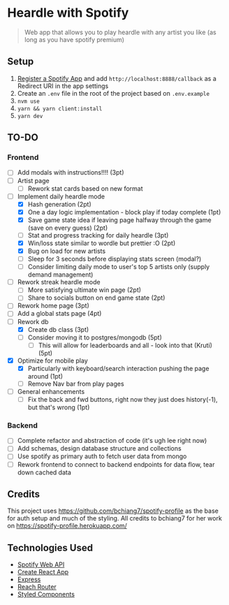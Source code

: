 # Heardle with Spotify

> Web app that allows you to play heardle with any artist you like (as long as you have spotify premium)


## Setup

1. [Register a Spotify App](https://developer.spotify.com/dashboard/applications) and add `http://localhost:8888/callback` as a Redirect URI in the app settings
2. Create an `.env` file in the root of the project based on `.env.example`
3. `nvm use`
4. `yarn && yarn client:install`
5. `yarn dev`


## TO-DO

### Frontend
- [ ] Add modals with instructions!!!! (3pt)
- [ ] Artist page
    - [ ] Rework stat cards based on new format
- [ ] Implement daily heardle mode
    - [x] Hash generation (2pt)
    - [x] One a day logic implementation - block play if today complete (1pt)
    - [x] Save game state idea if leaving page halfway through the game (save on every guess) (2pt)
    - [ ] Stat and progress tracking for daily heardle  (3pt)
    - [x] Win/loss state similar to wordle but prettier :O (2pt)
    - [x] Bug on load for new artists
    - [ ] Sleep for 3 seconds before displaying stats screen (modal?)
    - [ ] Consider limiting daily mode to user's top 5 artists only (supply demand management)
- [ ] Rework streak heardle mode
    - [ ] More satisfying ultimate win page (2pt)
    - [ ] Share to socials button on end game state (2pt)
- [ ] Rework home page (3pt)
- [ ] Add a global stats page (4pt)
- [ ] Rework db
    - [x] Create db class (3pt)
    - [ ] Consider moving it to postgres/mongodb (5pt)
        - [ ] This will allow for leaderboards and all - look into that (Kruti) (5pt)
- [x] Optimize for mobile play
    - [x] Particularly with keyboard/search interaction pushing the page around (1pt)
    - [ ] Remove Nav bar from play pages
- [ ] General enhancements
    - [ ] Fix the back and fwd buttons, right now they just does history(-1), but that's wrong (1pt)

### Backend
- [ ] Complete refactor and abstraction of code (it's ugh lee right now)
- [ ] Add schemas, design database structure and collections
- [ ] Use spotify as primary auth to fetch user data from mongo
- [ ] Rework frontend to connect to backend endpoints for data flow, tear down cached data

## Credits

This project uses https://github.com/bchiang7/spotify-profile as the base for auth setup and much of the styling. All credits to bchiang7 for her work on https://spotify-profile.herokuapp.com/


## Technologies Used
- [Spotify Web API](https://developer.spotify.com/documentation/web-api/)
- [Create React App](https://github.com/facebook/create-react-app)
- [Express](https://expressjs.com/)
- [Reach Router](https://reach.tech/router)
- [Styled Components](https://www.styled-components.com/)